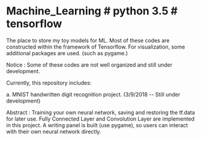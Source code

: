 # Machine_Learning # python 3.5 # tensorflow
The place to store my toy models for ML. 
Most of these codes are constructed within the framework of Tensorflow.
For visualization, some additional packages are used. (such as pygame.) 

Notice : Some of these codes are not well organized and still under development.

Currently, this repository includes:


a. MNIST handwritten digit recognition project.  (3/9/2018  --  Still under development)


Abstract : 
Training your own neural network, saving and restoring the tf.data for later use.
Fully Connected Layer and Convolution Layer are implemented in this project.
A writing panel is built (use pygame), so users can interact with their own neural network directly. 


